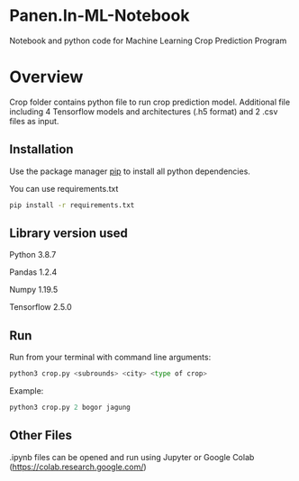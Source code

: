 # Panen.In-ML-Notebook
Notebook and python code for Machine Learning Crop Prediction Program

# Overview

Crop folder contains python file to run crop prediction model. Additional file including 4 Tensorflow models and architectures (.h5 format) and 2 .csv files as input.

## Installation

Use the package manager [pip](https://pip.pypa.io/en/stable/) to install all python dependencies.

You can use requirements.txt

```bash
pip install -r requirements.txt
```

## Library version used

Python 3.8.7

Pandas 1.2.4

Numpy 1.19.5

Tensorflow 2.5.0

## Run

Run from your terminal with command line arguments:
```python
python3 crop.py <subrounds> <city> <type of crop>
```
Example:
```python
python3 crop.py 2 bogor jagung
```

## Other Files

.ipynb files can be opened and run using Jupyter or Google Colab (https://colab.research.google.com/)
